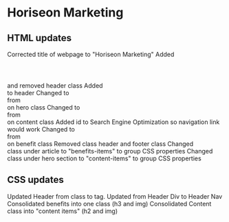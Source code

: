 # Horiseon Marketing

## HTML updates
Corrected title of webpage to "Horiseon Marketing"
Added <header></header> and removed header class
Added <nav></nav> to header
Changed to <section> from <div> on hero class
Changed to <article> from <div> on content class
Added id to Search Engine Optimization so navigation link would work
Changed to <article> from <div> on benefit class
Removed class header and footer class
Changed <div> class under article to "benefits-items" to group CSS properties
Changed <div> class under hero section to "content-items" to group CSS properties

## CSS updates
Updated Header from class to tag. 
Updated from Header Div to Header Nav
Consolidated benefits into one class (h3 and img)
Consolidated Content class into "content items" (h2 and img)
